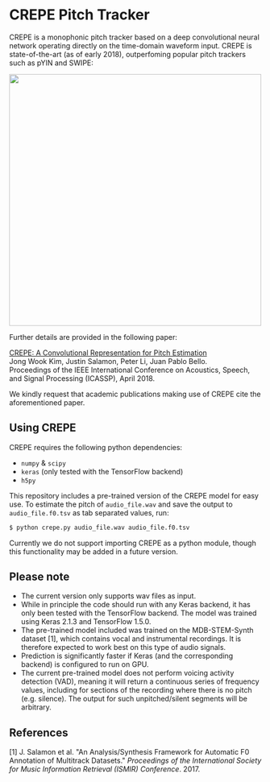 CREPE Pitch Tracker
===================

CREPE is a monophonic pitch tracker based on a deep convolutional neural network operating directly on the time-domain waveform input. CREPE is state-of-the-art (as of early 2018), outperfoming popular pitch trackers such as pYIN and SWIPE:

<img src=https://user-images.githubusercontent.com/3009670/36563051-ee6a69a0-17e6-11e8-8d7b-9a37d16ee7ad.png width=500>

Further details are provided in the following paper:

[CREPE: A Convolutional Representation for Pitch Estimation](https://arxiv.org/abs/1802.06182)<br/>
Jong Wook Kim, Justin Salamon, Peter Li, Juan Pablo Bello.<br/>
Proceedings of the IEEE International Conference on Acoustics, Speech, and Signal Processing (ICASSP), April 2018.

We kindly request that academic publications making use of CREPE cite the aforementioned paper.

## Using CREPE
CREPE requires the following python dependencies:
- `numpy` & `scipy`
- `keras` (only tested with the TensorFlow backend)
- `h5py`

This repository includes a pre-trained version of the CREPE model for easy use. To estimate the pitch of `audio_file.wav` and save the output to `audio_file.f0.tsv` as tab separated values, run:

```bash
$ python crepe.py audio_file.wav audio_file.f0.tsv
```

Currently we do not support importing CREPE as a python module, though this functionality may be added in a future version.

## Please note

- The current version only supports wav files as input.
- While in principle the code should run with any Keras backend, it has only been tested with the TensorFlow backend. The model was trained using Keras 2.1.3 and TensorFlow 1.5.0.
- The pre-trained model included was trained on the MDB-STEM-Synth dataset [1], which contains vocal and instrumental recordings. It is therefore expected to work best on this type of audio signals.
- Prediction is significantly faster if Keras (and the corresponding backend) is configured to run on GPU.
- The current pre-trained model does not perform voicing activity detection (VAD), meaning it will return a continuous series of frequency values, including for sections of the recording where there is no pitch (e.g. silence). The output for such unpitched/silent segments will be arbitrary.

## References

[1] J. Salamon et al.  "An Analysis/Synthesis Framework for Automatic F0 Annotation of Multitrack Datasets."  *Proceedings of the International Society for Music Information Retrieval (ISMIR) Conference*. 2017.
